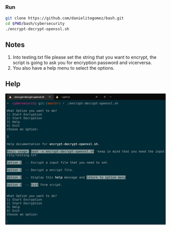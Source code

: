 ### Run

```sh
git clone https://github.com/danielitogomez/bash.git
cd $PWD/bash/cybersecurity
./encrypt-decrypt-openssl.sh
```

## Notes
1. Into testing.txt file please set the string that you want to encrypt, the script is going to ask you for encryption password and vicerversa.
2. You also have a help menu to select the options.

## Help
![](img/screenshot.JPG)
